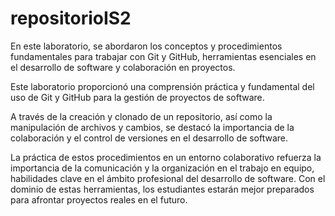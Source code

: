 # repositorioIS2

En este laboratorio, se abordaron los conceptos y procedimientos fundamentales para trabajar con Git y GitHub, 
herramientas esenciales en el desarrollo de software y colaboración en proyectos.

Este laboratorio proporcionó una comprensión práctica y fundamental del uso de Git y GitHub para la gestión de proyectos de software.

A través de la creación y clonado de un repositorio, así como la manipulación de archivos y cambios, se destacó la importancia de la colaboración
y el control de versiones en el desarrollo de software.

La práctica de estos procedimientos en un entorno colaborativo refuerza la importancia de la comunicación y la organización en el trabajo en equipo, 
habilidades clave en el ámbito profesional del desarrollo de software. Con el dominio de estas herramientas, 
los estudiantes estarán mejor preparados para afrontar proyectos reales en el futuro.